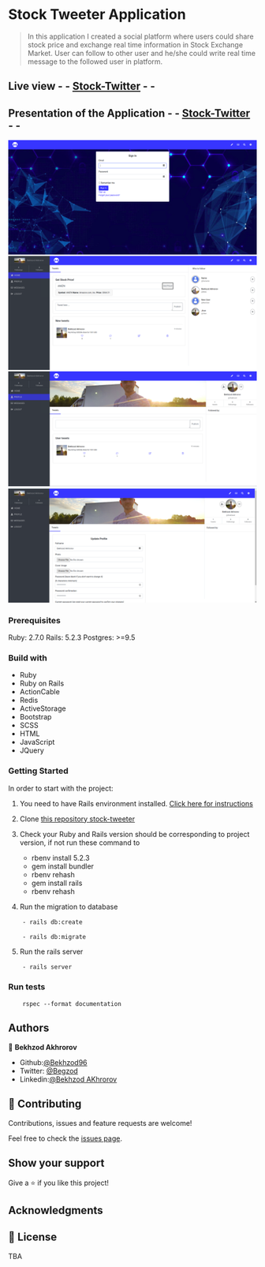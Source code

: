 # Stock Tweeter Application

> In this application I created a social platform where users could share stock price and exchange real time information in Stock Exchange Market. User can follow to other user and he/she could write real time message to the followed user in platform.

## Live view - - [Stock-Twitter](http://stock-tweeter.herokuapp.com/) - -

## Presentation of the Application - - [Stock-Twitter](https://www.loom.com/share/4097e74eb8a14bf585fa8c3c7e332c1f) - -

<img src='public/001.png' raw=true />

<img src='public/01.png' raw=true />

<img src='public/02.png' raw=true />

<img src='public/03.png' raw=true />

### Prerequisites

Ruby: 2.7.0
Rails: 5.2.3
Postgres: >=9.5

### Build with

- Ruby
- Ruby on Rails
- ActionCable
- Redis
- ActiveStorage
- Bootstrap
- SCSS
- HTML
- JavaScript
- JQuery

### Getting Started

In order to start with the project:

1. You need to have Rails environment installed. [Click here for instructions](https://github.com/Bekhzod96/stock-tweeter.git)
2. Clone [this repository stock-tweeter ](https://github.com/Bekhzod96/stock-tweeter.git)
3. Check your Ruby and Rails version should be corresponding to project version, if not run these command to

   - rbenv install 5.2.3
   - gem install bundler
   - rbenv rehash
   - gem install rails
   - rbenv rehash

4. Run the migration to database

```
    - rails db:create
```

```
    - rails db:migrate
```

5. Run the rails server

```
    - rails server
```

### Run tests

```
    rspec --format documentation
```

## Authors

👤 **Bekhzod Akhrorov**

- Github:[@Bekhzod96](https://github.com/Bekhzod96)
- Twitter: [@Begzod](https://twitter.com/25d47e8987f740b)
- Linkedin:[@Bekhzod AKhrorov](https://www.linkedin.com/in/bekhzod-akhrorov/)

## 🤝 Contributing

Contributions, issues and feature requests are welcome!

Feel free to check the [issues page](issues/).

## Show your support

Give a ⭐️ if you like this project!

## Acknowledgments

## 📝 License

TBA
